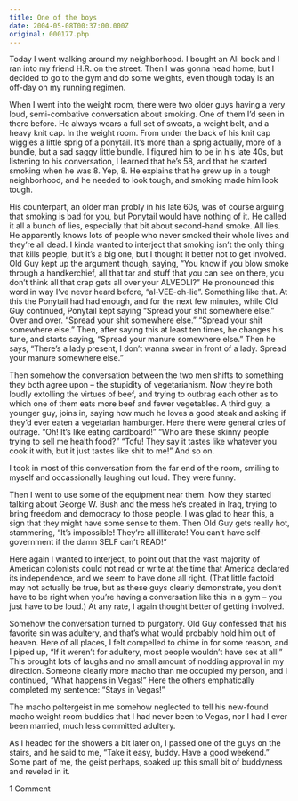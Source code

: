 ```yaml
---
title: One of the boys
date: 2004-05-08T00:37:00.000Z
original: 000177.php
---
```


Today I went walking around my neighborhood. I bought an Ali book and I ran into my friend H.R. on the street. Then I was gonna head home, but I decided to go to the gym and do some weights, even though today is an off-day on my running regimen.

When I went into the weight room, there were two older guys having a very loud, semi-combative conversation about smoking. One of them I’d seen in there before. He always wears a full set of sweats, a weight belt, and a heavy knit cap. In the weight room. From under the back of his knit cap wiggles a little sprig of a ponytail. It’s more than a sprig actually, more of a bundle, but a sad saggy little bundle. I figured him to be in his late 40s, but listening to his conversation, I learned that he’s 58, and that he started smoking when he was 8. Yep, 8. He explains that he grew up in a tough neighborhood, and he needed to look tough, and smoking made him look tough.

His counterpart, an older man probly in his late 60s, was of course arguing that smoking is bad for you, but Ponytail would have nothing of it. He called it all a bunch of lies, especially that bit about second-hand smoke. All lies. He apparently knows lots of people who never smoked their whole lives and they’re all dead. I kinda wanted to interject that smoking isn’t the only thing that kills people, but it’s a big one, but I thought it better not to get involved. Old Guy kept up the argument though, saying, “You know if you blow smoke through a handkerchief, all that tar and stuff that you can see on there, you don’t think all that crap gets all over your ALVEOLI?” He pronounced this word in way I’ve never heard before, “al-VEE-oh-lie”. Something like that. At this the Ponytail had had enough, and for the next few minutes, while Old Guy continued, Ponytail kept saying “Spread your shit somewhere else.” Over and over. “Spread your shit somewhere else.” “Spread your shit somewhere else.” Then, after saying this at least ten times, he changes his tune, and starts saying, “Spread your manure somewhere else.” Then he says, “There’s a lady present, I don’t wanna swear in front of a lady. Spread your manure somewhere else.”

Then somehow the conversation between the two men shifts to something they both agree upon – the stupidity of vegetarianism. Now they’re both loudly extolling the virtues of beef, and trying to outbrag each other as to which one of them eats more beef and fewer vegetables. A third guy, a younger guy, joins in, saying how much he loves a good steak and asking if they’d ever eaten a vegetarian hamburger. Here there were general cries of outrage. “Oh! It’s like eating cardboard!” “Who are these skinny people trying to sell me health food?” “Tofu! They say it tastes like whatever you cook it with, but it just tastes like shit to me!” And so on.

I took in most of this conversation from the far end of the room, smiling to myself and occassionally laughing out loud. They were funny.

Then I went to use some of the equipment near them. Now they started talking about George W. Bush and the mess he’s created in Iraq, trying to bring freedom and democracy to those people. I was glad to hear this, a sign that they might have some sense to them. Then Old Guy gets really hot, stammering, “It’s impossible! They’re all illiterate! You can’t have self-government if the damn SELF can’t READ!”

Here again I wanted to interject, to point out that the vast majority of American colonists could not read or write at the time that America declared its independence, and we seem to have done all right. (That little factoid may not actually be true, but as these guys clearly demonstrate, you don’t have to be right when you’re having a conversation like this in a gym – you just have to be loud.) At any rate, I again thought better of getting involved.

Somehow the conversation turned to purgatory. Old Guy confessed that his favorite sin was adultery, and that’s what would probably hold him out of heaven. Here of all places, I felt compelled to chime in for some reason, and I piped up, “If it weren’t for adultery, most people wouldn’t have sex at all!” This brought lots of laughs and no small amount of nodding approval in my direction. Someone clearly more macho than me occupied my person, and I continued, “What happens in Vegas!” Here the others emphatically completed my sentence: “Stays in Vegas!”

The macho poltergeist in me somehow neglected to tell his new-found macho weight room buddies that I had never been to Vegas, nor I had I ever been married, much less committed adultery.

As I headed for the showers a bit later on, I passed one of the guys on the stairs, and he said to me, “Take it easy, buddy. Have a good weekend.” Some part of me, the geist perhaps, soaked up this small bit of buddyness and reveled in it.

<span class="commentheader">1 Comment</span>

<!-- <div class="commentdivider">
<span class="commentauthorbox">Posted by mOm</span>
<span class="commentdatebox">Monday, May 24, 2004</span>
<span class="commenttimebox"> 7:03 AM</span>
</div>
<div class="commentbody">You gonna publish this diary at some point???</div> -->
